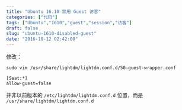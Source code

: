 ```yaml
---
title: "Ubuntu 16.10 禁用 Guest 访客"
categories: ["代码"]
tags: ["Ubuntu","1610","guest","session","访客"]
draft: false
slug: "ubuntu-1610-disabled-guest"
date: "2016-10-12 02:42:00"
---
```


修改：
```
sudo vim /usr/share/lightdm/lightdm.conf.d/50-guest-wrapper.conf
```
```
[Seat:*] 
allow-guest=false
```

并非以前版本的 `/etc/lightdm/lightdm.conf.d` 位置，而是 `/usr/share/lightdm/lightdm.conf.d`


